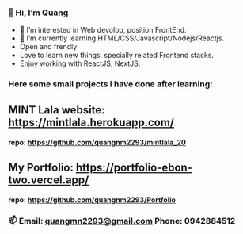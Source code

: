 ### 👋 Hi, I’m Quang
- 👀 I’m interested in Web devolop, position FrontEnd.
- 🌱 I’m currently learning HTML/CSS/Javascript/Nodejs/Reactjs.
- Open and frendly
- Love to learn new things, specially related Frontend stacks.
- Enjoy working with ReactJS, NextJS.
### Here some small projects i have done after learning:
## MINT Lala website: https://mintlala.herokuapp.com/
#### repo: https://github.com/quangnm2293/mintlala_20
## My Portfolio: https://portfolio-ebon-two.vercel.app/
#### repo: https://github.com/quangnm2293/Portfolio
### 📫 Email: quangmn2293@gmail.com Phone: 0942884512

<!---
quangnm2293/quangnm2293 is a ✨ special ✨ repository because its `README.md` (this file) appears on your GitHub profile.
You can click the Preview link to take a look at your changes.
--->
